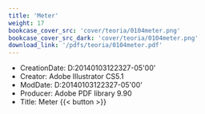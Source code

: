 ```yaml
---
title: 'Meter'
weight: 17
bookcase_cover_src: 'cover/teoria/0104meter.png'
bookcase_cover_src_dark: 'cover/teoria/0104meter.png'
download_link: '/pdfs/teoria/0104meter.pdf'
---
```


- CreationDate: D:20140103122327-05'00'
- Creator: Adobe Illustrator CS5.1
- ModDate: D:20140103122327-05'00'
- Producer: Adobe PDF library 9.90
- Title: Meter
{{< button >}}
